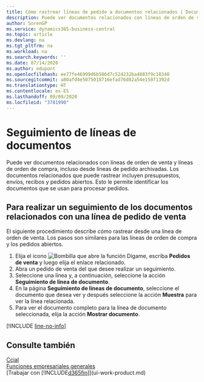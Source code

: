 ```yaml
---
title: Cómo rastrear líneas de pedido a documentos relacionados | Documentos de Microsoft
description: Puede ver documentos relacionados con líneas de orden de venta y líneas de orden de compra, incluso desde líneas de pedido archivadas. Los documentos relacionados que puede rastrear incluyen presupuestos, envíos, recibos y pedidos abiertos. Esto le permite identificar los documentos que se usan para procesar pedidos.
author: SorenGP
ms.service: dynamics365-business-central
ms.topic: article
ms.devlang: na
ms.tgt_pltfrm: na
ms.workload: na
ms.search.keywords: ''
ms.date: 07/14/2020
ms.author: edupont
ms.openlocfilehash: ee77fe46999d6b586d7c524232ba4883f9c18340
ms.sourcegitcommit: a80afd4e5075018716efad76d82a54e158f1392d
ms.translationtype: HT
ms.contentlocale: es-ES
ms.lasthandoff: 09/09/2020
ms.locfileid: "3781990"
---
```

# <a name="track-document-lines"></a>Seguimiento de líneas de documentos
Puede ver documentos relacionados con líneas de orden de venta y líneas de orden de compra, incluso desde líneas de pedido archivadas. Los documentos relacionados que puede rastrear incluyen presupuestos, envíos, recibos y pedidos abiertos. Esto le permite identificar los documentos que se usan para procesar pedidos.  

## <a name="to-track-documents-related-to-a-sales-order-line"></a>Para realizar un seguimiento de los documentos relacionados con una línea de pedido de venta
El siguiente procedimiento describe cómo rastrear desde una línea de orden de venta. Los pasos son similares para las líneas de orden de compra y los pedidos abiertos.

1.  Elija el icono ![Bombilla que abre la función Dígame](media/ui-search/search_small.png "Dígame qué desea hacer"), escriba **Pedidos de venta** y luego elija el enlace relacionado.  
2.  Abra un pedido de venta del que desee realizar un seguimiento.  
3.  Seleccione una línea y, a continuación, seleccione la acción **Seguimiento de línea de documento**.
4. En la página **Seguimiento de líneas de documento**, seleccione el documento que desea ver y después seleccione la acción **Muestra** para ver la línea relacionada.
5. Para ver el documento completo para la línea de documento seleccionada, elija la acción **Mostrar documento**.

[!INCLUDE [line-no-info](includes/line-no-info.md)]

## <a name="see-also"></a>Consulte también
[Ccial](sales-manage-sales.md)  
[Funciones empresariales generales](ui-across-business-areas.md)  
[Trabajar con [!INCLUDE[d365fin](includes/d365fin_md.md)]](ui-work-product.md)
